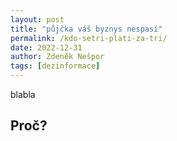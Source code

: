 ```yaml
---
layout: post
title: "půjčka váš byznys nespasí"
permalink: /kdo-setri-plati-za-tri/
date: 2022-12-31
author: Zdeněk Nešpor
tags: [dezinformace]
---
```


blabla

## Proč?
